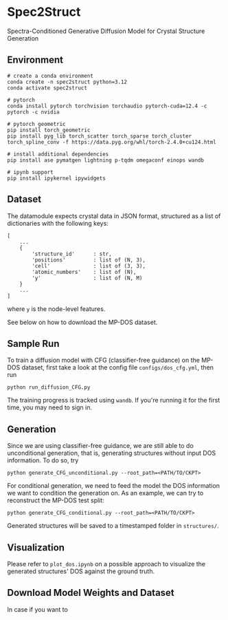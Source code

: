 # Spec2Struct
Spectra-Conditioned Generative Diffusion Model for Crystal Structure Generation

## Environment
```
# create a conda environment
conda create -n spec2struct python=3.12
conda activate spec2struct

# pytorch
conda install pytorch torchvision torchaudio pytorch-cuda=12.4 -c pytorch -c nvidia

# pytorch geometric
pip install torch_geometric
pip install pyg_lib torch_scatter torch_sparse torch_cluster torch_spline_conv -f https://data.pyg.org/whl/torch-2.4.0+cu124.html

# install additional dependencies
pip install ase pymatgen lightning p-tqdm omegaconf einops wandb 

# ipynb support
pip install ipykernel ipywidgets
```

## Dataset
The datamodule expects crystal data in JSON format, structured as a list of dictionaries with the following keys:
```
[
    ...
    {
        'structure_id'      : str,
        'positions'         : list of (N, 3),
        'cell'              : list of (3, 3),
        'atomic_numbers'    : list of (N),
        'y'                 : list of (N, M)
    }
    ...
]
```
where `y` is the node-level features.

See below on how to download the MP-DOS dataset.

## Sample Run
To train a diffusion model with CFG (classifier-free guidance) on the MP-DOS dataset, first take a look at the config file `configs/dos_cfg.yml`, then run
```
python run_diffusion_CFG.py
```
The training progress is tracked using `wandb`. If you're running it for the first time, you may need to sign in.


## Generation
Since we are using classifier-free guidance, we are still able to do unconditional generation, that is, generating structures without input DOS information. To do so, try
```
python generate_CFG_unconditional.py --root_path=<PATH/TO/CKPT>
```

For conditional generation, we need to feed the model the DOS information we want to condition the generation on. As an example, we can try to reconstruct the MP-DOS test split:

```
python generate_CFG_conditional.py --root_path=<PATH/TO/CKPT>
```

Generated structures will be saved to a timestamped folder in `structures/`.

## Visualization
Please refer to `plot_dos.ipynb` on a possible approach to visualize the generated structures' DOS against the ground truth.

## Download Model Weights and Dataset
In case if you want to 